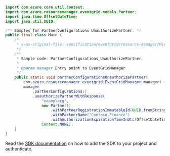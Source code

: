 ```java
import com.azure.core.util.Context;
import com.azure.resourcemanager.eventgrid.models.Partner;
import java.time.OffsetDateTime;
import java.util.UUID;

/** Samples for PartnerConfigurations UnauthorizePartner. */
public final class Main {
    /*
     * x-ms-original-file: specification/eventgrid/resource-manager/Microsoft.EventGrid/preview/2021-10-15-preview/examples/PartnerConfigurations_UnauthorizePartner.json
     */
    /**
     * Sample code: PartnerConfigurations_UnauthorizePartner.
     *
     * @param manager Entry point to EventGridManager.
     */
    public static void partnerConfigurationsUnauthorizePartner(
        com.azure.resourcemanager.eventgrid.EventGridManager manager) {
        manager
            .partnerConfigurations()
            .unauthorizePartnerWithResponse(
                "examplerg",
                new Partner()
                    .withPartnerRegistrationImmutableId(UUID.fromString("941892bc-f5d0-4d1c-8fb5-477570fc2b71"))
                    .withPartnerName("Contoso.Finance")
                    .withAuthorizationExpirationTimeInUtc(OffsetDateTime.parse("2022-01-28T01:20:55.142Z")),
                Context.NONE);
    }
}
```

Read the [SDK documentation](https://github.com/Azure/azure-sdk-for-java/blob/azure-resourcemanager-eventgrid_1.2.0-beta.2/sdk/eventgrid/azure-resourcemanager-eventgrid/README.md) on how to add the SDK to your project and authenticate.
